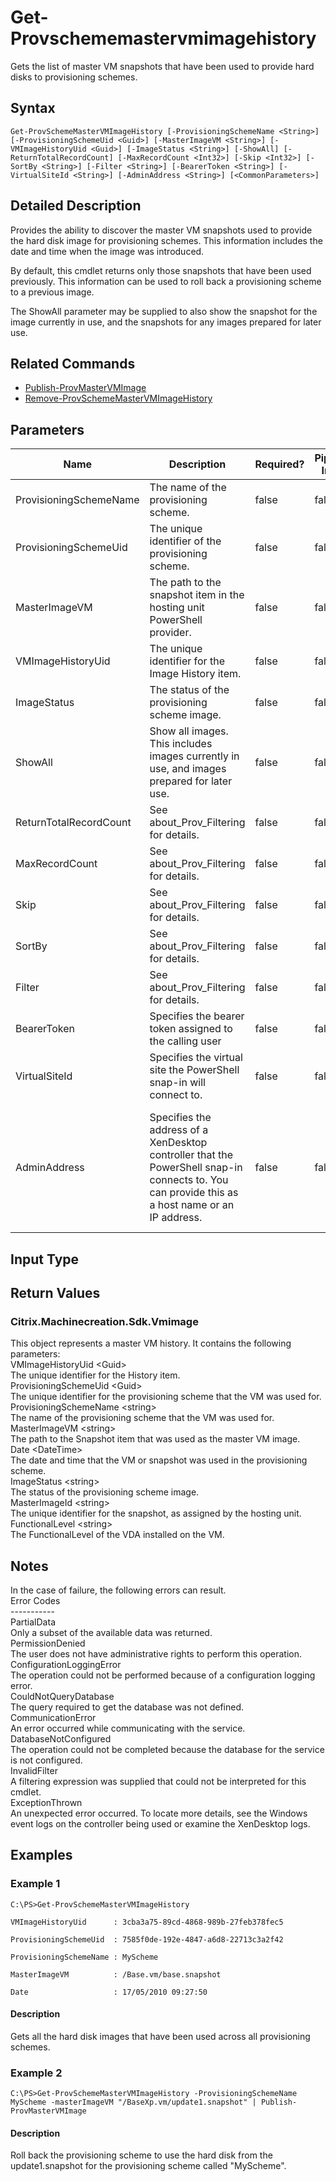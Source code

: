 ﻿
# Get-Provschememastervmimagehistory
Gets the list of master VM snapshots that have been used to provide hard disks to provisioning schemes.
## Syntax
```
Get-ProvSchemeMasterVMImageHistory [-ProvisioningSchemeName <String>] [-ProvisioningSchemeUid <Guid>] [-MasterImageVM <String>] [-VMImageHistoryUid <Guid>] [-ImageStatus <String>] [-ShowAll] [-ReturnTotalRecordCount] [-MaxRecordCount <Int32>] [-Skip <Int32>] [-SortBy <String>] [-Filter <String>] [-BearerToken <String>] [-VirtualSiteId <String>] [-AdminAddress <String>] [<CommonParameters>]
```
## Detailed Description
Provides the ability to discover the master VM snapshots used to provide the hard disk image for provisioning schemes.  This information includes the date and time when the image was introduced.

By default, this cmdlet returns only those snapshots that have been used previously.  This information can be used to roll back a provisioning scheme to a previous image.

The ShowAll parameter may be supplied to also show the snapshot for the image currently in use, and the snapshots for any images prepared for later use.


## Related Commands

* [Publish-ProvMasterVMImage](../Publish-ProvMasterVMImage/)
* [Remove-ProvSchemeMasterVMImageHistory](../Remove-ProvSchemeMasterVMImageHistory/)
## Parameters
| Name   | Description | Required? | Pipeline Input | Default Value |
| --- | --- | --- | --- | --- |
| ProvisioningSchemeName | The name of the provisioning scheme. | false | false |  |
| ProvisioningSchemeUid | The unique identifier of the provisioning scheme. | false | false |  |
| MasterImageVM | The path to the snapshot item in the hosting unit PowerShell provider. | false | false |  |
| VMImageHistoryUid | The unique identifier for the Image History item. | false | false |  |
| ImageStatus | The status of the provisioning scheme image. | false | false |  |
| ShowAll | Show all images. This includes images currently in use, and images prepared for later use. | false | false | false |
| ReturnTotalRecordCount | See about\_Prov\_Filtering for details. | false | false | false |
| MaxRecordCount | See about\_Prov\_Filtering for details. | false | false | false |
| Skip | See about\_Prov\_Filtering for details. | false | false | 0 |
| SortBy | See about\_Prov\_Filtering for details. | false | false |  |
| Filter | See about\_Prov\_Filtering for details. | false | false |  |
| BearerToken | Specifies the bearer token assigned to the calling user | false | false |  |
| VirtualSiteId | Specifies the virtual site the PowerShell snap-in will connect to. | false | false |  |
| AdminAddress | Specifies the address of a XenDesktop controller that the PowerShell snap-in connects to.  You can provide this as a host name or an IP address. | false | false | LocalHost. When a value is provided by any cmdlet, this value becomes the default. |

## Input Type

### 

## Return Values

### Citrix.Machinecreation.Sdk.Vmimage
This object represents a master VM history. It contains the following parameters:<br>    VMImageHistoryUid &lt;Guid&gt;<br>        The unique identifier for the History item.<br>    ProvisioningSchemeUid &lt;Guid&gt;<br>        The unique identifier for the provisioning scheme that the VM was used for.<br>    ProvisioningSchemeName &lt;string&gt;<br>        The name of the provisioning scheme that the VM was used for.<br>    MasterImageVM &lt;string&gt;<br>        The path to the Snapshot item that was used as the master VM image.<br>    Date &lt;DateTime&gt;<br>        The date and time that the VM or snapshot was used in the provisioning scheme.<br>    ImageStatus &lt;string&gt;<br>        The status of the provisioning scheme image.<br>    MasterImageId &lt;string&gt;<br>        The unique identifier for the snapshot, as assigned by the hosting unit.<br>    FunctionalLevel &lt;string&gt;<br>        The FunctionalLevel of the VDA installed on the VM.
## Notes
In the case of failure, the following errors can result.<br>    Error Codes<br>    -----------<br>    PartialData<br>    Only a subset of the available data was returned.<br>    PermissionDenied<br>    The user does not have administrative rights to perform this operation.<br>    ConfigurationLoggingError<br>    The operation could not be performed because of a configuration logging error.<br>    CouldNotQueryDatabase<br>    The query required to get the database was not defined.<br>    CommunicationError<br>    An error occurred while communicating with the service.<br>    DatabaseNotConfigured<br>    The operation could not be completed because the database for the service is not configured.<br>    InvalidFilter<br>    A filtering expression was supplied that could not be interpreted for this cmdlet.<br>    ExceptionThrown<br>    An unexpected error occurred.  To locate more details, see the Windows event logs on the controller being used or examine the XenDesktop logs.
## Examples

### Example 1
```
C:\PS>Get-ProvSchemeMasterVMImageHistory

VMImageHistoryUid      : 3cba3a75-89cd-4868-989b-27feb378fec5

ProvisioningSchemeUid  : 7585f0de-192e-4847-a6d8-22713c3a2f42

ProvisioningSchemeName : MyScheme

MasterImageVM          : /Base.vm/base.snapshot

Date                   : 17/05/2010 09:27:50
```
#### Description
Gets all the hard disk images that have been used across all provisioning schemes.
### Example 2
```
C:\PS>Get-ProvSchemeMasterVMImageHistory -ProvisioningSchemeName MyScheme -masterImageVM "/BaseXp.vm/update1.snapshot" | Publish-ProvMasterVMImage
```
#### Description
Roll back the provisioning scheme to use the hard disk from the update1.snapshot for the provisioning scheme called "MyScheme".
